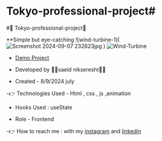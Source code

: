 # Tokyo-professional-project#

#🤞 Tokyo-professional-project🤞

**Simple but eye-catching
  ![wind-turbine-1](![Screenshot 2024-09-07 232623jpg](https://github.com/user-attachments/assets/9d9d9a81-c242-4331-bf48-09840b12ade0)
)
  ![Wind-Turbine](https://github.com/user-attachments/assets/adcd8053-9866-4dfc-a929-b7accfd3d11c)
                                                                                                                
- [Demo Project](https://saeidnikseresht.github.io/Tokyo-professional-project/)

- Developed by 👨‍💻saeid nikseresht👨‍💻

- Created - 8/9/2024 july

-👉 Technologies Used - Html , css , js ,animation

- Hooks Used : useState 

- Role - Frontend

-👉 How to reach me : with my [instagram](https://www.instagram.com/saeid_good_nature) and [linkedin](https://www.linkedin.com/in/saeidnikseresht)


